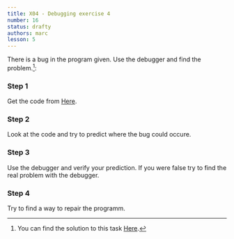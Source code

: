 ```yaml
---
title: X04 - Debugging exercise 4
number: 16
status: drafty
authors: marc
lesson: 5
---
```


There is a bug in the program given. Use the debugger and find the problem.[^solution]:    

[^solution]:    
    You can find the solution to this task [Here](https://github.com/satkowski/csharp-lessons-exercise-solutions/tree/master/lesson_05/X04_debugging_exercise_4/ExerciseSolution).

### Step 1

Get the code from [Here](https://github.com/satkowski/csharp-lessons-exercise-solutions/tree/master/lesson_05/X04_debugging_exercise_4/Exercise).

### Step 2

Look at the code and try to predict where the bug could occure.

### Step 3

Use the debugger and verify your prediction. If you were false try to find the real problem with the debugger.

### Step 4

Try to find a way to repair the programm.